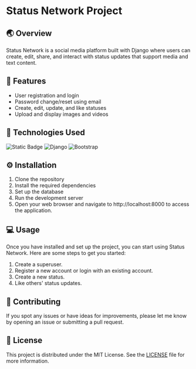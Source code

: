 # Status Network Project

## 🌏 Overview

Status Network is a social media platform built with Django where users can create, edit, share, and interact with status updates that support media and text content.


## 🌟 Features

- User registration and login
- Password change/reset using email
- Create, edit, update, and like statuses
- Upload and display images and videos


## 🧪 Technologies Used

![Static Badge](https://img.shields.io/badge/python-black?style=for-the-badge&logo=python) ![Django](https://img.shields.io/badge/django-%23092E20.svg?style=for-the-badge&logo=django) ![Bootstrap](https://img.shields.io/badge/bootstrap-%238511FA.svg?style=for-the-badge&logo=bootstrap&logoColor=white)


## ⚙ Installation

1. Clone the repository
2. Install the required dependencies
3. Set up the database
4. Run the development server
5. Open your web browser and navigate to http://localhost:8000 to access the application.


## 💻 Usage

Once you have installed and set up the project, you can start using Status Network. Here are some steps to get you started:

1. Create a superuser.
2. Register a new account or login with an existing account.
3. Create a new status.
4. Like others' status updates.


## 🤝 Contributing

If you spot any issues or have ideas for improvements, please let me know by opening an issue or submitting a pull request.


## 📄 License

This project is distributed under the MIT License. See the [LICENSE](LICENSE.md) file for more information.
